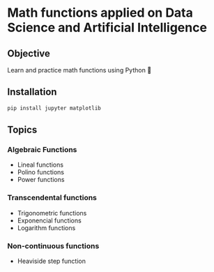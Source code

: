 # Math functions applied on Data Science and Artificial Intelligence

## Objective
Learn and practice math functions using Python 🐍

## Installation

```bash
pip install jupyter matplotlib
```

## Topics

### Algebraic Functions
* Lineal functions
* Polino functions
* Power functions


### Transcendental functions
* Trigonometric functions
* Exponencial functions
* Logarithm functions

### Non-continuous functions
* Heaviside step function
